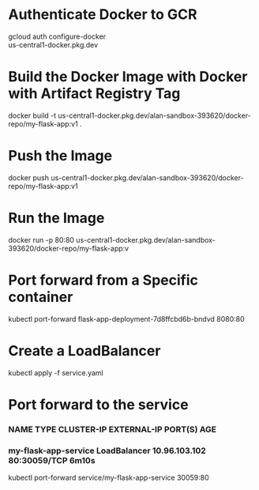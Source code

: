 # Authenticate Docker to GCR

gcloud auth configure-docker \
    us-central1-docker.pkg.dev

# Build the Docker Image with Docker with Artifact Registry Tag
docker build -t us-central1-docker.pkg.dev/alan-sandbox-393620/docker-repo/my-flask-app:v1 .

# Push the Image
docker push us-central1-docker.pkg.dev/alan-sandbox-393620/docker-repo/my-flask-app:v1

# Run the Image
docker run -p 80:80 us-central1-docker.pkg.dev/alan-sandbox-393620/docker-repo/my-flask-app:v

# Port forward from a Specific container
kubectl port-forward flask-app-deployment-7d8ffcbd6b-bndvd 8080:80

# Create a LoadBalancer
kubectl apply -f service.yaml

# Port forward to the service
### NAME                   TYPE           CLUSTER-IP      EXTERNAL-IP   PORT(S)        AGE
### my-flask-app-service   LoadBalancer   10.96.103.102   <pending>     80:30059/TCP   6m10s
kubectl port-forward service/my-flask-app-service 30059:80 